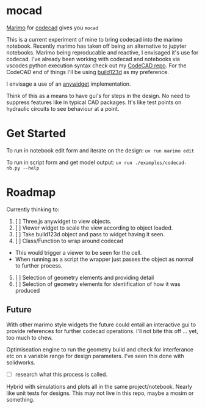 # mocad

[Marimo](https://marimo.io/) for [codecad](https://learn.cadhub.xyz/blog/curated-code-cad/) gives you `mocad`

This is a current experiment of mine to bring codecad into the marimo notebook. Recently marimo has taken off being an alternative to jupyter notebooks. Marimo being reproducable and reactive, I envisaged it's use for codecad. I've already been working with codecad and notebooks via vscodes python execution syntax check out my [CodeCAD repo](https://github.com/andyrobreid/CodeCAD/).
For the CodeCAD end of things I'll be using [build123d](https://github.com/gumyr/build123d) as my preference.

I envisage a use of an [anywidget](https://anywidget.dev/) implementation.

Think of this as a means to have gui's for steps in the design. No need to suppress features like in typical CAD packages. It's like test points on hydraulic circuits to see behaviour at a point. 

# Get Started

To run in notebook edit form and iterate on the design:
    `uv run marimo edit`

To run in script form and get model output: 
    `uv run ./examples/codecad-nb.py --help`


# Roadmap

Currently thinking to:

1. [ ] Three.js anywidget to view objects.
2. [ ] Viewer widget to scale the view according to object loaded.
3. [ ] Take build123d object and pass to widget having it seen. 
4. [ ] Class/Function to wrap around codecad 
  - This would trigger a viewer to be seen for the cell. 
  - When running as a script the wrapper just passes the object as normal to further process.
5. [ ] Selection of geometry elements and providing detail
6. [ ] Selection of geometry elements for identification of how it was produced

## Future
  
With other marimo style widgets the future could entail an interactive gui to provide references for further codecad operations. I'll not bite this off ... yet, too much to chew.

Optimiseation engine to run the geometry build and check for interferance etc on a variable range for design parameters. I've seen this done with solidworks.

- [ ] research what this process is called.

Hybrid with simulations and plots all in the same project/notebook. Nearly like unit tests for designs. This may not live in this repo, maybe a mosim or something.

